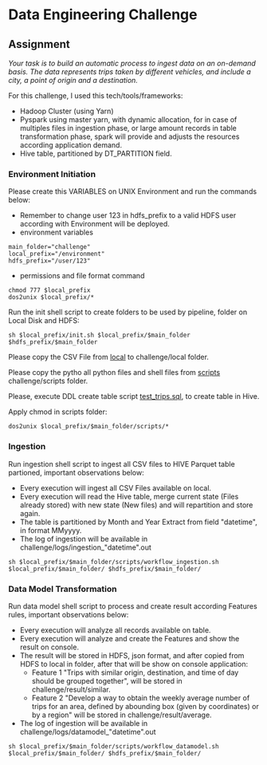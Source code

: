 # Data Engineering Challenge

## Assignment

<em>Your task is to build an automatic process to ingest data on an on-demand basis. The data
represents trips taken by different vehicles, and include a city, a point of origin and a destination.</em>

For this challenge, I used this tech/tools/frameworks:
  - Hadoop Cluster (using Yarn)
  - Pyspark using master yarn, with dynamic allocation, for in case of multiples files in ingestion phase, or large amount records in table transformation phase, spark will provide and adjusts the resources according application demand.
  - Hive table, partitioned by DT_PARTITION field.

### Environment Initiation

Please create this VARIABLES on UNIX Environment and run the commands below:
  - Remember to change user 123 in hdfs_prefix to a valid HDFS user according with Environment will be deployed.
  -  environment variables
```console
main_folder="challenge"
local_prefix="/environment"
hdfs_prefix="/user/123"
```
  -  permissions and file format command 
```console
chmod 777 $local_prefix
dos2unix $local_prefix/*
```

Run the init shell script to create folders to be used by pipeline, folder on Local Disk and HDFS:
```console
sh $local_prefix/init.sh $local_prefix/$main_folder $hdfs_prefix/$main_folder
```

Please copy the CSV File from [local](https://github.com/joaocamposreis/challenge_20220801/tree/main/local) to challenge/local folder.

Please copy the pytho all python files and shell files from [scripts](https://github.com/joaocamposreis/challenge_20220801/tree/main/scripts) challenge/scripts folder.

Please, execute DDL create table script [test_trips.sql](https://github.com/joaocamposreis/challenge_20220801/blob/main/sql/test_trips.sql), to create table in Hive.

Apply chmod in scripts folder:
```console
dos2unix $local_prefix/$main_folder/scripts/*
```
### Ingestion

Run ingestion shell script to ingest all CSV files to HIVE Parquet table partioned, important observations below:

   - Every execution will ingest all CSV Files available on local.
   - Every execution will read the Hive table, merge current state (Files already stored) with new state (New files) and will repartition and store again.
   - The table is partitioned by Month and Year Extract from field "datetime", in format MMyyyy.
   - The log of ingestion will be available in challenge/logs/ingestion_"datetime".out 
    
```console
sh $local_prefix/$main_folder/scripts/workflow_ingestion.sh $local_prefix/$main_folder/ $hdfs_prefix/$main_folder/
```

### Data Model Transformation

Run data model shell script to process and create result according Features rules, important observations below:

   - Every execution will analyze all records available on table.
   - Every execution will analyze and create the Features and show the result on console.
   - The result will be stored in HDFS, json format, and after copied from HDFS to local in folder, after that will be show on console application:
      - Feature 1 "Trips with similar origin, destination, and time of day should be grouped together", 
        will be stored in challenge/result/similar.
      - Feature 2 "Develop a way to obtain the weekly average number of trips for an area, defined by abounding box (given by coordinates) or by a region"
        will be stored in challenge/result/average.
   - The log of ingestion will be available in challenge/logs/datamodel_"datetime".out 
    
```console
sh $local_prefix/$main_folder/scripts/workflow_datamodel.sh $local_prefix/$main_folder/ $hdfs_prefix/$main_folder/
```
